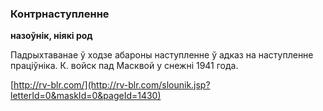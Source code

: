 ### Контрнаступленне
**назоўнік, ніякі род**

Падрыхтаванае ў ходзе абароны наступленне ў адказ на наступленне праціўніка. К. войск пад Масквой у снежні 1941 года.

<a rel="author">[http://rv-blr.com/](http://rv-blr.com/slounik.jsp?letterId=0&maskId=0&pageId=1430)</a>
